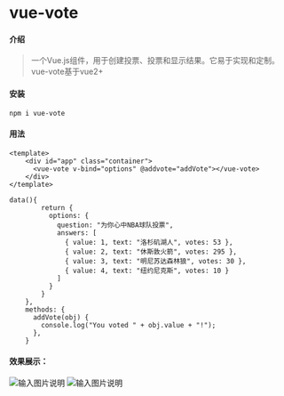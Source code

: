 # vue-vote

#### 介绍
>一个Vue.js组件，用于创建投票、投票和显示结果。它易于实现和定制。 
>vue-vote基于vue2+

#### 安装
```
npm i vue-vote
```
#### 用法
```
<template>
    <div id="app" class="container">
      <vue-vote v-bind="options" @addvote="addVote"></vue-vote>
    </div>
</template>

data(){
        return {
          options: {
            question: "为你心中NBA球队投票",
            answers: [
              { value: 1, text: "洛杉矶湖人", votes: 53 },
              { value: 2, text: "休斯敦火箭", votes: 295 },
              { value: 3, text: "明尼苏达森林狼", votes: 30 },
              { value: 4, text: "纽约尼克斯", votes: 10 }
            ]
          }
        }
    },
    methods: {
      addVote(obj) {
        console.log("You voted " + obj.value + "!");
      },
    }
```

#### 效果展示：
![输入图片说明](https://images.gitee.com/uploads/images/2021/0930/153300_39af887b_1003280.png "屏幕截图.png")
![输入图片说明](https://images.gitee.com/uploads/images/2021/0930/144304_30c66e03_1003280.png "屏幕截图.png")
